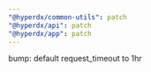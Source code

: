 ```yaml
---
"@hyperdx/common-utils": patch
"@hyperdx/api": patch
"@hyperdx/app": patch
---
```


bump: default request_timeout to 1hr
